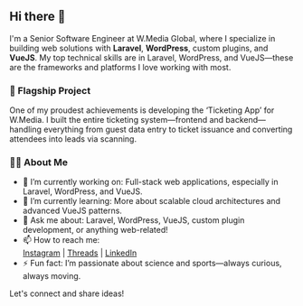 ## Hi there 👋

I'm a Senior Software Engineer at W.Media Global, where I specialize in building web solutions with **Laravel**, **WordPress**, custom plugins, and **VueJS**. My top technical skills are in Laravel, WordPress, and VueJS—these are the frameworks and platforms I love working with most.

### 🚩 Flagship Project
One of my proudest achievements is developing the ‘Ticketing App’ for W.Media. I built the entire ticketing system—frontend and backend—handling everything from guest data entry to ticket issuance and converting attendees into leads via scanning.

### 👨‍💻 About Me
- 🔭 I’m currently working on: Full-stack web applications, especially in Laravel, WordPress, and VueJS.
- 🌱 I’m currently learning: More about scalable cloud architectures and advanced VueJS patterns.
- 💬 Ask me about: Laravel, WordPress, VueJS, custom plugin development, or anything web-related!
- 📫 How to reach me:  
  [Instagram](https://www.instagram.com/fmuiin/) | [Threads](https://www.threads.com/@fmuiin) | [LinkedIn](https://www.linkedin.com/in/fmuiin14/)
- ⚡ Fun fact: I’m passionate about science and sports—always curious, always moving.

Let's connect and share ideas!
